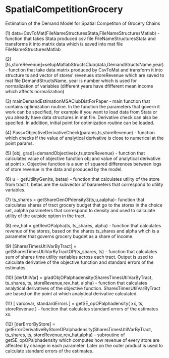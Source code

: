 # SpatialCompetitionGrocery
Estimation of the Demand Model for Spatial Competiton of Grocery Chains

(1) data=CsvToMat(FileNameStructuresStata,FileNameStructuresMatlab) - function that takes Stata produced csv file FileNameStructuresStata and transforms it into matrix data which is saved into mat file FileNameStructuresMatlab   

(2) [ts,storeRevenue]=setupMatlabStructsClub(data,DemandStructsName,year) - function that take data matrix produced by CsvToMat and transform it into structure ts and vector of stores' revenues storeRevenue which are saved to mat file DemandStructsName, year is number which is used for normalization of variables (different years have dfifferent mean income which affects normalization)

(3) mainDemandEstimationMSAClubDistForPaper - main function that contains optimization routine. In the function the parameters that govern it work can be specified, for example if you want to load data from Stata or you already have data structures in mat file. Derivative check can also be specifed. In addition, initial point for optimization routine can be loaded. 

(4) Pass=ObjectiveDerivativeCheck(params,ts,storeRevenue) - function which checks if the value of analytical derivative is close to numerical at the point params. 

(5) [obj, grad]=demandObjective(x,ts,storeRevenue) - function that calculates value of objective function obj and value of analytical derivative at point x. Objective function is a sum of squared differences between logs of store revenue in the data and produced by the model.

(6) u = getUtilityGen(ts, betas) - function that calculates utility of the store from tract t, betas are the subvector of barameters that correspond to utility variables.

(7) ts_shares = getShareGenOPdensity3(ts,u,aalpha)- function that calculates shares of tract grocery budget that go to the stores in the choice set, aalpha parameters that correspond to density and used to calculate utility of the outside option in the tract. 

(8) rev_hat = getRevOPalpha(ts, ts_shares, alpha) - function that calculates revenue of the stores, based on the shares ts_shares and alpha which is a parameter that governs grocery bugdet as a share of income.

(9) [SharesTimesUtilVarByTract] = getSharesTimesUtilVarByTractOP(ts_shares, ts) - function that calculates sum of shares time utility variables across each tract. Output is used to calculate derivative of the objective function and standard errors of the estimates.

(10) [derUtilVar] = gradObjOPalphadensity(SharesTimesUtilVarByTract, ts_shares, ts,   storeRevenue,rev_hat, alpha) - function that calculates analytical derivatives of the objective function. SharesTimesUtilVarByTract are based on the point at which analytical derivative calculated.

(11) [ varcovar, standardErrors ] = getSE_opOPalphadensity( xx, ts, storeRevenue ) - function that calculates standard errors of the estimates xx.

(12) [derErrorByStore] = getErrorDerivativeByStoreOPalphadensity(SharesTimesUtilVarByTract, ts_shares, ts, storeRevenue,rev_hat,alpha) - subroutine of getSE_opOPalphadensity which computes how revenue of every store are affected by change in each parameter. Later on the outer product is used to calculate standard errors of the estimates.
